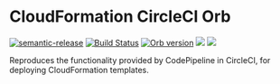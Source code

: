 # CloudFormation CircleCI Orb

[![semantic-release](https://img.shields.io/badge/%20%20%F0%9F%93%A6%F0%9F%9A%80-semantic--release-e10079.svg)](https://github.com/semantic-release/semantic-release) [![Build Status](https://travis-ci.org/davidkelley/cloudformation-orb.svg?branch=master)](https://travis-ci.org/davidkelley/cloudformation-orb) [![Orb version](https://img.shields.io/endpoint.svg?url=https://badges.circleci.io/orb/davidkelley/cloudformation)](https://circleci.com/orbs/registry/orb/davidkelley/cloudformation) [![](https://images.microbadger.com/badges/image/davidkelley/cloudformation-orb.svg)](https://microbadger.com/images/davidkelley/cloudformation-orb "Docker Image") [![](https://images.microbadger.com/badges/version/davidkelley/cloudformation-orb.svg)](https://microbadger.com/images/davidkelley/cloudformation-orb "Docker Version")

Reproduces the functionality provided by CodePipeline in CircleCI, for deploying CloudFormation templates.